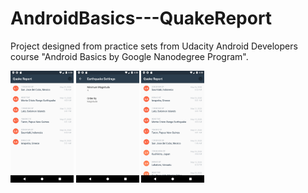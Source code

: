 # AndroidBasics---QuakeReport
 Project designed from practice sets from Udacity Android Developers course "Android Basics by Google Nanodegree Program".


<img src="https://github.com/MargaritaOstrovskaia/AndroidBasics---QuakeReport/blob/master/screenshots/sc_1.png" height="20%" width="20%"> <img src="https://github.com/MargaritaOstrovskaia/AndroidBasics---QuakeReport/blob/master/screenshots/sc_2.png" height="20%" width="20%"> <img src="https://github.com/MargaritaOstrovskaia/AndroidBasics---QuakeReport/blob/master/screenshots/sc_3.png" height="20%" width="20%">
